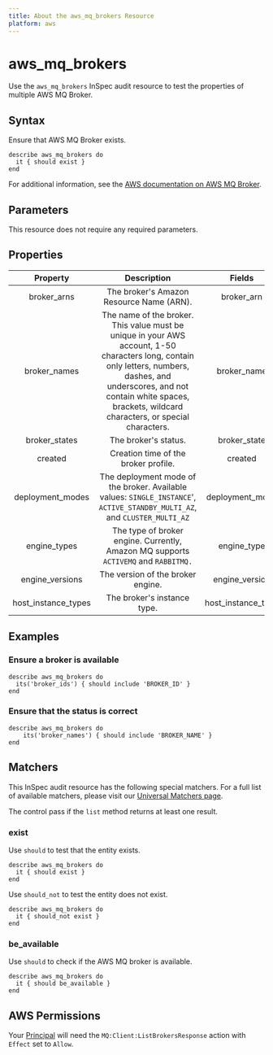 ```yaml
---
title: About the aws_mq_brokers Resource
platform: aws
---
```


# aws\_mq\_brokers

Use the `aws_mq_brokers` InSpec audit resource to test the properties of multiple AWS MQ Broker.

## Syntax

Ensure that AWS MQ Broker exists.

    describe aws_mq_brokers do
      it { should exist }
    end

For additional information, see the [AWS documentation on AWS MQ Broker](https://docs.aws.amazon.com/AWSCloudFormation/latest/UserGuide/aws-resource-amazonmq-broker.html).

## Parameters

This resource does not require any required parameters.

## Properties

| Property            | Description                                                               | Fields            |
| :------------------:| :-----------------------------------------------------------------------: | :---------------: |
| broker_arns         | The broker's Amazon Resource Name (ARN).                                  | broker_arn        |
| broker_names        | The name of the broker. This value must be unique in your AWS account, 1-50 characters long, contain only letters, numbers, dashes, and underscores, and not contain white spaces, brackets, wildcard characters, or special characters.           | broker_name |
| broker_states       | The broker's status.                                                      | broker_state      |
| created             | Creation time of the broker profile.                                      | created |
| deployment_modes    | The deployment mode of the broker. Available values: `SINGLE_INSTANCE`', `ACTIVE_STANDBY_MULTI_AZ`, and `CLUSTER_MULTI_AZ`    | deployment_mode |
| engine_types        | The type of broker engine. Currently, Amazon MQ supports `ACTIVEMQ` and `RABBITMQ.` | engine_type |
| engine_versions     | The version of the broker engine.                                         | engine_version |
| host_instance_types | The broker's instance type.                                               | host_instance_type |

## Examples

### Ensure a broker is available

    describe aws_mq_brokers do
      its('broker_ids') { should include 'BROKER_ID' }
    end

### Ensure that the status is correct

    describe aws_mq_brokers do
        its('broker_names') { should include 'BROKER_NAME' }
    end

## Matchers

This InSpec audit resource has the following special matchers. For a full list of available matchers, please visit our [Universal Matchers page](https://www.inspec.io/docs/reference/matchers/).

The control pass if the `list` method returns at least one result.

### exist

Use `should` to test that the entity exists.

    describe aws_mq_brokers do
      it { should exist }
    end

Use `should_not` to test the entity does not exist.

    describe aws_mq_brokers do
      it { should_not exist }
    end

### be_available

Use `should` to check if the AWS MQ broker is available.

    describe aws_mq_brokers do
      it { should be_available }
    end

## AWS Permissions

Your [Principal](https://docs.aws.amazon.com/IAM/latest/UserGuide/intro-structure.html#intro-structure-principal) will need the `MQ:Client:ListBrokersResponse` action with `Effect` set to `Allow`.
